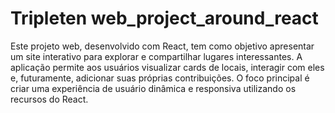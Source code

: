 # Tripleten web_project_around_react

Este projeto web, desenvolvido com React, tem como objetivo apresentar um site interativo para explorar e compartilhar lugares interessantes. A aplicação permite aos usuários visualizar cards de locais, interagir com eles e, futuramente, adicionar suas próprias contribuições. O foco principal é criar uma experiência de usuário dinâmica e responsiva utilizando os recursos do React.
